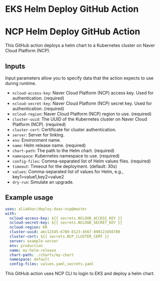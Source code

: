 # EKS Helm Deploy GitHub Action

# NCP Helm Deploy GitHub Action

This GitHub action deploys a helm chart to a Kubernetes cluster on Naver Cloud Platform (NCP).

## Inputs

Input parameters allow you to specify data that the action expects to use during runtime.

- `ncloud-access-key`: Naver Cloud Platform (NCP) access key. Used for authentication. (required)
- `ncloud-secret-key`: Naver Cloud Platform (NCP) secret key. Used for authentication. (required)
- `ncloud-region`: Naver Cloud Platform (NCP) region to use. (required)
- `cluster-uuid`: The UUID of the Kubernetes cluster on Naver Cloud Platform (NCP). (required)
- `cluster-cert`: Certificate for cluster authentication.
- `server`: Server for linking.
- `env`: Environment name.
- `name`: Helm release name. (required)
- `chart-path`: The path to the Helm chart. (required)
- `namespace`: Kubernetes namespace to use. (required)
- `config-files`: Comma-separated list of Helm values files. (required)
- `timeout`: Timeout for the deployment. (default: 30s)
- `values`: Comma-separated list of values for Helm, e.g., key1=value1,key2=value2
- `dry-run`: Simulate an upgrade.

## Example usage

```yaml
uses: aliakbar/deploy-doaz-ncp@master
with:
  ncloud-access-key: ${{ secrets.NCLOUD_ACCESS_KEY }}
  ncloud-secret-key: ${{ secrets.NCLOUD_SECRET_KEY }}
  ncloud-region: KR
  cluster-uuid: abc12345-6789-0123-4567-890123456789
  cluster-cert: ${{ secrets.NCP_CLUSTER_CERT }}
  server: example-server
  env: production
  name: my-helm-release
  chart-path: ./charts/my-chart
  namespace: default
  config-files: values.yaml,secrets.yaml
```

This GitHub action uses NCP CLI to login to EKS and deploy a helm chart.
